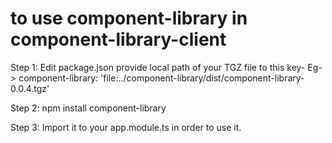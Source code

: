 # to use component-library in component-library-client

Step 1: Edit package.json
        provide local path of your TGZ file to this key- 
        Eg-> component-library: 'file:../component-library/dist/component-library-0.0.4.tgz'

Step 2: npm install component-library

Step 3: Import it to your app.module.ts in order to use it.
